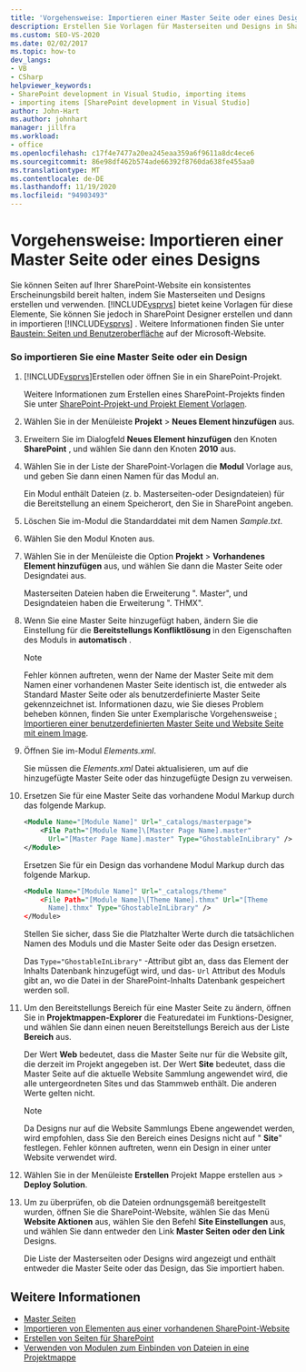 ```yaml
---
title: 'Vorgehensweise: Importieren einer Master Seite oder eines Designs | Microsoft-Dokumentation'
description: Erstellen Sie Vorlagen für Masterseiten und Designs in SharePoint Designer, und importieren Sie Sie dann in Visual Studio, um Seiten auf Ihrer SharePoint-Website ein konsistentes Erscheinungsbild zu geben.
ms.custom: SEO-VS-2020
ms.date: 02/02/2017
ms.topic: how-to
dev_langs:
- VB
- CSharp
helpviewer_keywords:
- SharePoint development in Visual Studio, importing items
- importing items [SharePoint development in Visual Studio]
author: John-Hart
ms.author: johnhart
manager: jillfra
ms.workload:
- office
ms.openlocfilehash: c17f4e7477a20ea245eaa359a6f9611a8dc4ece6
ms.sourcegitcommit: 86e98df462b574ade66392f8760da638fe455aa0
ms.translationtype: MT
ms.contentlocale: de-DE
ms.lasthandoff: 11/19/2020
ms.locfileid: "94903493"
---
```

# <a name="how-to-import-a-master-page-or-theme"></a>Vorgehensweise: Importieren einer Master Seite oder eines Designs
  Sie können Seiten auf Ihrer SharePoint-Website ein konsistentes Erscheinungsbild bereit halten, indem Sie Masterseiten und Designs erstellen und verwenden. [!INCLUDE[vsprvs](../sharepoint/includes/vsprvs-md.md)] bietet keine Vorlagen für diese Elemente, Sie können Sie jedoch in SharePoint Designer erstellen und dann in importieren [!INCLUDE[vsprvs](../sharepoint/includes/vsprvs-md.md)] . Weitere Informationen finden Sie unter [Baustein: Seiten und Benutzeroberfläche](/previous-versions/office/developer/sharepoint-2010/ee539040(v=office.14)) auf der Microsoft-Website.

### <a name="to-import-a-master-page-or-theme"></a>So importieren Sie eine Master Seite oder ein Design

1. [!INCLUDE[vsprvs](../sharepoint/includes/vsprvs-md.md)]Erstellen oder öffnen Sie in ein SharePoint-Projekt.

     Weitere Informationen zum Erstellen eines SharePoint-Projekts finden Sie unter [SharePoint-Projekt-und Projekt Element Vorlagen](../sharepoint/sharepoint-project-and-project-item-templates.md).

2. Wählen Sie in der Menüleiste **Projekt**  >  **Neues Element hinzufügen** aus.

3. Erweitern Sie im Dialogfeld **Neues Element hinzufügen** den Knoten **SharePoint** , und wählen Sie dann den Knoten **2010** aus.

4. Wählen Sie in der Liste der SharePoint-Vorlagen die **Modul** Vorlage aus, und geben Sie dann einen Namen für das Modul an.

     Ein Modul enthält Dateien (z. b. Masterseiten-oder Designdateien) für die Bereitstellung an einem Speicherort, den Sie in SharePoint angeben.

5. Löschen Sie im-Modul die Standarddatei mit dem Namen *Sample.txt*.

6. Wählen Sie den Modul Knoten aus.

7. Wählen Sie in der Menüleiste die Option **Projekt**  >  **Vorhandenes Element hinzufügen** aus, und wählen Sie dann die Master Seite oder Designdatei aus.

     Masterseiten Dateien haben die Erweiterung ". Master", und Designdateien haben die Erweiterung ". THMX".

8. Wenn Sie eine Master Seite hinzugefügt haben, ändern Sie die Einstellung für die **Bereitstellungs Konfliktlösung** in den Eigenschaften des Moduls in **automatisch** .

    > [!NOTE]
    > Fehler können auftreten, wenn der Name der Master Seite mit dem Namen einer vorhandenen Master Seite identisch ist, die entweder als Standard Master Seite oder als benutzerdefinierte Master Seite gekennzeichnet ist. Informationen dazu, wie Sie dieses Problem beheben können, finden Sie unter Exemplarische Vorgehensweise [: Importieren einer benutzerdefinierten Master Seite und Website Seite mit einem Image](../sharepoint/walkthrough-import-a-custom-master-page-and-site-page-with-an-image.md).

9. Öffnen Sie im-Modul *Elements.xml*.

     Sie müssen die *Elements.xml* Datei aktualisieren, um auf die hinzugefügte Master Seite oder das hinzugefügte Design zu verweisen.

10. Ersetzen Sie für eine Master Seite das vorhandene Modul Markup durch das folgende Markup.

    ```xml
    <Module Name="[Module Name]" Url="_catalogs/masterpage">
        <File Path="[Module Name]\[Master Page Name].master"
          Url="[Master Page Name].master" Type="GhostableInLibrary" />
    </Module>
    ```

     Ersetzen Sie für ein Design das vorhandene Modul Markup durch das folgende Markup.

    ```xml
    <Module Name="[Module Name]" Url="_catalogs/theme"
        <File Path="[Module Name]\[Theme Name].thmx" Url="[Theme
          Name].thmx" Type="GhostableInLibrary" />
    </Module>
    ```

     Stellen Sie sicher, dass Sie die Platzhalter Werte durch die tatsächlichen Namen des Moduls und die Master Seite oder das Design ersetzen.

     Das `Type="GhostableInLibrary"` -Attribut gibt an, dass das Element der Inhalts Datenbank hinzugefügt wird, und das- `Url` Attribut des Moduls gibt an, wo die Datei in der SharePoint-Inhalts Datenbank gespeichert werden soll.

11. Um den Bereitstellungs Bereich für eine Master Seite zu ändern, öffnen Sie in **Projektmappen-Explorer** die Featuredatei im Funktions-Designer, und wählen Sie dann einen neuen Bereitstellungs Bereich aus der Liste **Bereich** aus.

     Der Wert **Web** bedeutet, dass die Master Seite nur für die Website gilt, die derzeit im Projekt angegeben ist. Der Wert **Site** bedeutet, dass die Master Seite auf die aktuelle Website Sammlung angewendet wird, die alle untergeordneten Sites und das Stammweb enthält. Die anderen Werte gelten nicht.

    > [!NOTE]
    > Da Designs nur auf die Website Sammlungs Ebene angewendet werden, wird empfohlen, dass Sie den Bereich eines Designs nicht auf " **Site**" festlegen. Fehler können auftreten, wenn ein Design in einer unter Website verwendet wird.

12. Wählen Sie in der Menüleiste **Erstellen** Projekt Mappe erstellen aus  >  **Deploy Solution**.

13. Um zu überprüfen, ob die Dateien ordnungsgemäß bereitgestellt wurden, öffnen Sie die SharePoint-Website, wählen Sie das Menü **Website Aktionen** aus, wählen Sie den Befehl **Site Einstellungen** aus, und wählen Sie dann entweder den Link **Master Seiten** **oder den Link** Designs.

     Die Liste der Masterseiten oder Designs wird angezeigt und enthält entweder die Master Seite oder das Design, das Sie importiert haben.

## <a name="see-also"></a>Weitere Informationen
- [Master Seiten](/previous-versions/office/developer/sharepoint-2010/ms443795(v=office.14))
- [Importieren von Elementen aus einer vorhandenen SharePoint-Website](../sharepoint/importing-items-from-an-existing-sharepoint-site.md)
- [Erstellen von Seiten für SharePoint](../sharepoint/creating-pages-for-sharepoint.md)
- [Verwenden von Modulen zum Einbinden von Dateien in eine Projektmappe](../sharepoint/using-modules-to-include-files-in-the-solution.md)

